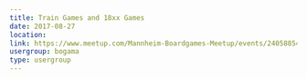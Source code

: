```yaml
---
title: Train Games and 18xx Games
date: 2017-08-27
location: 
link: https://www.meetup.com/Mannheim-Boardgames-Meetup/events/240588546/
usergroup: bogama
type: usergroup
---
```

